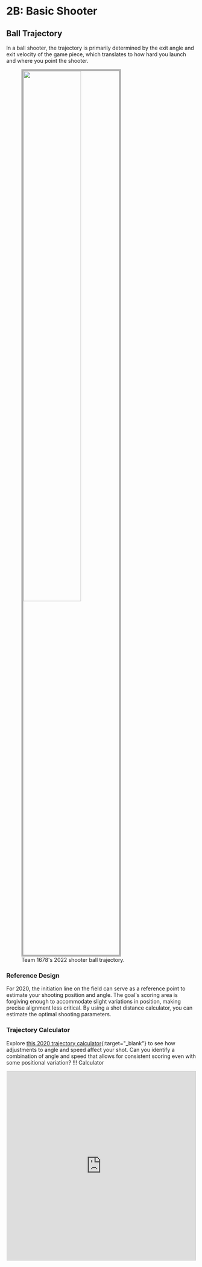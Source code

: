 # 2B: Basic Shooter

## Ball Trajectory

In a ball shooter, the trajectory is primarily determined by the exit angle and exit velocity of the game piece, which translates to how hard you launch and where you point the shooter.

<!-- Rigidity is crucial for maintaining trajectory consistency. Any wobbling or flexing in the shooter structure can negatively impact accuracy, as even slight movements can alter the exit angle or velocity, leading to unpredictable shot behavior. -->

<figure>
    <img src="/img/learning-course/stage2-shooter/shot-trajectory.gif" style="width:60%; border:5px solid #ADADAD">
    <figcaption>Team 1678's 2022 shooter ball trajectory.</figcaption>
</figure>

### Reference Design

For 2020, the initiation line on the field can serve as a reference point to estimate your shooting position and angle. The goal's scoring area is forgiving enough to accommodate slight variations in position, making precise alignment less critical. By using a shot distance calculator, you can estimate the optimal shooting parameters.

### Trajectory Calculator

Explore [this 2020 trajectory calculator](https://www.desmos.com/calculator/euvciqv3tr "Desmos 2020 Trajcetory Calculator"){:target="_blank"} to see how adjustments to angle and speed affect your shot. Can you identify a combination of angle and speed that allows for consistent scoring even with some positional variation?
!!! Calculator
    <center><iframe src="https://www.desmos.com/calculator/5fil8alfmd?embed" width="500" height="500" style="border: 1px solid #ccc" frameborder=0></iframe></center>